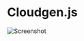 # Cloudgen.js

![Screenshot](http://dl.dropbox.com/u/13193692/cloudgen-stars-demo.png "Screenshot")
